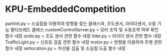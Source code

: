 # KPU-EmbeddedCompetition

partinit.py = 소실점을 이용하여 방향을 찾는 클래스와, 조도센서, 라이더센서, 수동 기능 멀티쓰레드 클래스 
customControlServer.py = 모터 조작 및 수동조작 여부 확인 함수 내장
zodo.py = 조도 센서 관련 함수 내장
lider.py = 라이더 센서 관련 함수 내장
TrafficLight.py = 신호등 검출 관련 함수 내장
motor.py = 방향을 이용하여 주행 관련 함수 내장
setlocation.py = 차선을 검출 및 소실점 도출 함수 내장
